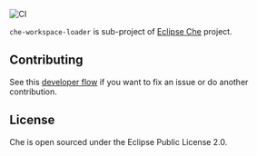 ![CI](https://github.com/eclipse/che-workspace-loader/workflows/CI/badge.svg)

`che-workspace-loader` is sub-project of [Eclipse Che](https://github.com/eclipse/che) project.

## Contributing

See this [developer flow](./CONTRIBUTING.md) if you want to fix an issue or do another contribution.

## License

Che is open sourced under the Eclipse Public License 2.0.
